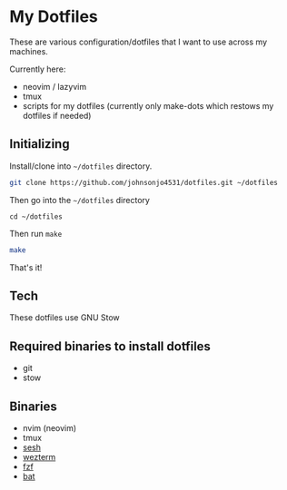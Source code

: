 # My Dotfiles

These are various configuration/dotfiles that I want to use across my machines.

Currently here:

- neovim / lazyvim
- tmux
- scripts for my dotfiles (currently only make-dots which restows my dotfiles if needed)

## Initializing

Install/clone into `~/dotfiles` directory.

```bash
git clone https://github.com/johnsonjo4531/dotfiles.git ~/dotfiles
```

Then go into the `~/dotfiles` directory

```
cd ~/dotfiles
```

Then run `make`

```bash
make
```

That's it!

## Tech

These dotfiles use GNU Stow

## Required binaries to install dotfiles

- git
- stow

## Binaries

- nvim (neovim)
- tmux
- [sesh](https://github.com/joshmedeski/sesh)
- [wezterm](https://github.com/wez/wezterm?tab=readme-ov-file)
- [fzf](https://github.com/junegunn/fzf)
- [bat](https://github.com/sharkdp/bat)
